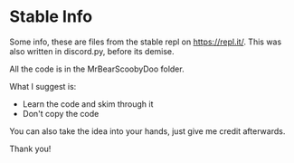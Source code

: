 # Stable Info
Some info, these are files from the stable repl on https://repl.it/. This was also written in discord.py, before its demise.

All the code is in the MrBearScoobyDoo folder.

What I suggest is:
* Learn the code and skim through it
* Don't copy the code

You can also take the idea into your hands, just give me credit afterwards.

Thank you!
